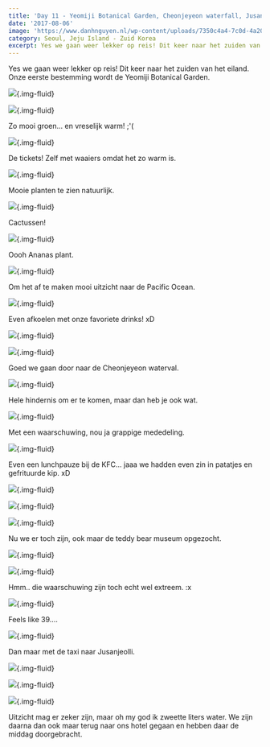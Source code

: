 ```yaml
---
title: 'Day 11 - Yeomiji Botanical Garden, Cheonjeyeon waterfall, Jusangjeolli - Jeju Island'
date: '2017-08-06'
image: 'https://www.danhnguyen.nl/wp-content/uploads/7350c4a4-7c0d-4a20-9907-6f538f2304b4-700x394.jpg'
category: Seoul, Jeju Island - Zuid Korea
excerpt: Yes we gaan weer lekker op reis! Dit keer naar het zuiden van het eiland. Onze eerste bestemming wordt de Yeomiji...
---
```


Yes we gaan weer lekker op reis! Dit keer naar het zuiden van het eiland. Onze eerste bestemming wordt de Yeomiji Botanical Garden.

![](https://www.danhnguyen.nl/wp-content/uploads/04a4c2a1-b1b8-4b54-b4c2-42e066460c31-700x394.jpg){.img-fluid}

![](https://www.danhnguyen.nl/wp-content/uploads/326b29ae-8a7a-4113-913f-606ab4b8b507-700x394.jpg){.img-fluid}

Zo mooi groen... en vreselijk warm! ;'(

![](https://www.danhnguyen.nl/wp-content/uploads/3171a7f9-a001-4e1d-acba-915e2e12191f-700x394.jpg){.img-fluid}

De tickets! Zelf met waaiers omdat het zo warm is.

![](https://www.danhnguyen.nl/wp-content/uploads/812be20e-7e2f-4119-953f-874b0a2a498f-700x394.jpg){.img-fluid}

Mooie planten te zien natuurlijk.

![](https://www.danhnguyen.nl/wp-content/uploads/363b9b9a-8d74-48ee-8e92-448b11f32a52-700x394.jpg){.img-fluid}

Cactussen!

![](https://www.danhnguyen.nl/wp-content/uploads/dbbbbe46-a313-4288-a08e-d7f4d8de178c-700x394.jpg){.img-fluid}

Oooh Ananas plant.

![](https://www.danhnguyen.nl/wp-content/uploads/e6477ccf-192e-4b36-be1a-c1a66f3a8024-700x394.jpg){.img-fluid}

Om het af te maken mooi uitzicht naar de Pacific Ocean.

![](https://www.danhnguyen.nl/wp-content/uploads/51b77001-ea36-4d11-91e1-ae1ffb15e829-700x394.jpg){.img-fluid}

Even afkoelen met onze favoriete drinks! xD

![](https://www.danhnguyen.nl/wp-content/uploads/926b34cc-acf1-4d8f-91a1-83491ebd0997-700x394.jpg){.img-fluid}

![](https://www.danhnguyen.nl/wp-content/uploads/9d62e60f-ef44-4bab-b8ac-db9034800f8a-700x394.jpg){.img-fluid}

Goed we gaan door naar de Cheonjeyeon waterval.

![](https://www.danhnguyen.nl/wp-content/uploads/9f82ccca-020a-4a0d-a828-a81cbaf99f85-700x394.jpg){.img-fluid}

Hele hindernis om er te komen, maar dan heb je ook wat.

![](https://www.danhnguyen.nl/wp-content/uploads/f2322411-7ecd-46bb-83f6-1b997d546d59-700x394.jpg){.img-fluid}

Met een waarschuwing, nou ja grappige mededeling.

![](https://www.danhnguyen.nl/wp-content/uploads/37ba9383-629a-475e-bea9-25649cf0f903-700x394.jpg){.img-fluid}

Even een lunchpauze bij de KFC... jaaa we hadden even zin in patatjes en gefrituurde kip. xD

![](https://www.danhnguyen.nl/wp-content/uploads/a0500e78-d2d2-4144-a5e9-df6e0081f677-700x394.jpg){.img-fluid}

![](https://www.danhnguyen.nl/wp-content/uploads/fce24236-0d55-4b01-a9cc-62ad9ad65b3c-700x394.jpg){.img-fluid}

![](https://www.danhnguyen.nl/wp-content/uploads/86f3006b-78ca-4e2d-8b39-11b919721e99-700x394.jpg){.img-fluid}

Nu we er toch zijn, ook maar de teddy bear museum opgezocht.

![](https://www.danhnguyen.nl/wp-content/uploads/A8ED4028-5D24-4608-8AD7-5BFBCB13FBB1-700x354.jpg){.img-fluid}

![](https://www.danhnguyen.nl/wp-content/uploads/E504D6ED-7178-42E0-830F-C616F09197EE-700x721.jpg){.img-fluid}

Hmm.. die waarschuwing zijn toch echt wel extreem. :x

![](https://www.danhnguyen.nl/wp-content/uploads/D4A742A2-A99A-46BB-8365-8E7A1A22F16D-700x484.jpg){.img-fluid}

Feels like 39....

![](https://www.danhnguyen.nl/wp-content/uploads/4603e719-8f3e-4f3c-8471-1dd6486dce6b-700x394.jpg){.img-fluid}

Dan maar met de taxi naar Jusanjeolli.

![](https://www.danhnguyen.nl/wp-content/uploads/f088be02-1660-4ec2-a92b-f7651bb456e0-700x394.jpg){.img-fluid}

![](https://www.danhnguyen.nl/wp-content/uploads/3a7dafb1-b412-4ff0-b47c-1b66e119ee7f-700x394.jpg){.img-fluid}

![](https://www.danhnguyen.nl/wp-content/uploads/a1a3e1e6-5a64-45af-94a8-b74656330147-700x394.jpg){.img-fluid}

Uitzicht mag er zeker zijn, maar oh my god ik zweette liters water.
We zijn daarna dan ook maar terug naar ons hotel gegaan en hebben daar de middag doorgebracht.
